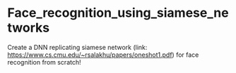 # Face_recognition_using_siamese_networks
Create a DNN replicating siamese network (link: https://www.cs.cmu.edu/~rsalakhu/papers/oneshot1.pdf) for face recognition from scratch!
